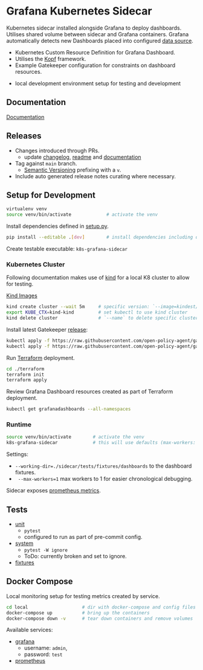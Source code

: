 # Grafana Kubernetes Sidecar

Kubernetes sidecar installed alongside Grafana to deploy dashboards. Utilises shared volume between sidecar
and Grafana containers. Grafana automatically detects new Dashboards placed into configured [data source](https://grafana.com/docs/grafana/latest/administration/provisioning/#data-sources).

- Kubernetes Custom Resource Definition for Grafana Dashboard.
- Utilises the [Kopf](https://kopf.readthedocs.io/en/stable/) framework.
- Example Gatekeeper configuration for constraints on dashboard resources.
* local development environment setup for testing and development

## Documentation

[Documentation]()

## Releases

- Changes introduced through PRs.
  - update [changelog](./CHANGELOG.md), [readme](./README.md) and [documentation](./docs)
- Tag against `main` branch.
  - [Semantic Versioning](https://semver.org/) prefixing with a `v`.
- Include auto generated release notes curating where necessary.

## Setup for Development

```sh
virtualenv venv
source venv/bin/activate             # activate the venv
```

Install dependencies defined in [setup.py](./setup.py).

```sh
pip install --editable .[dev]        # install dependencies including dev dependencies
```

Create testable executable: `k8s-grafana-sidecar`


### Kubernetes Cluster

Following documentation makes use of [kind](https://kind.sigs.k8s.io/docs/user/quick-start/#installation) for
a local K8 cluster to allow for testing.

[Kind Images](https://hub.docker.com/r/kindest/node/tags?page=1&ordering=last_updated)

```bash
kind create cluster --wait 5m     # specific version: `--image=kindest/node:<VERSION>`
export KUBE_CTX=kind-kind         # set kubectl to use kind cluster
kind delete cluster               # `--name` to delete specific cluster
```

Install latest Gatekeeper [release]( https://github.com/open-policy-agent/gatekeeper/releases):

```sh
kubectl apply -f https://raw.githubusercontent.com/open-policy-agent/gatekeeper/<VERSION>/deploy/gatekeeper.yaml
kubectl apply -f https://raw.githubusercontent.com/open-policy-agent/gatekeeper/<VERSION>/demo/basic/sync.yaml
```

Run [Terraform](https://www.terraform.io/) deployment.

```sh
cd ./terraform
terraform init
terraform apply
```

Review Grafana Dashboard resources created as part of Terraform deployment.

```sh
kubectl get grafanadashboards --all-namespaces
```

### Runtime

```sh
source venv/bin/activate        # activate the venv
k8s-grafana-sidecar             # this will use defaults (max-workers: 20, working-dir: /tmp/grafana-dashboards)
```

Settings:

- `--working-dir=./sidecar/tests/fixtures/dashboards` to the dashboard fixtures.
- ` --max-workers=1` max workers to 1 for easier chronological debugging.

Sidecar exposes [prometheus metrics](http://localhost:8000).

## Tests

- [unit](./tests/unit/)
  - `pytest`
  - configured to run as part of pre-commit config.
- [system](./tests/system-tests/)
  - `pytest -W ignore`
  - ToDo: currently broken and set to ignore.
- [fixtures](./tests/fixtures/)

## Docker Compose

Local monitoring setup for testing metrics created by service.

```sh
cd local                    # dir with docker-compose and config files
docker-compose up           # bring up the containers
docker-compose down -v      # tear down containers and remove volumes
```

Available services:

- [grafana](http://localhost:3000)
  - username: `admin`,
  - password: `test`
- [prometheus](http://localhost:9000)

